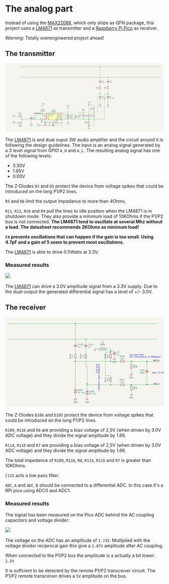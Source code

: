 # The analog part

Instead of using the [MAX22088](https://datasheets.maximintegrated.com/en/ds/MAX22088.pdf),
which only ships as QFN package, this project uses a [LM4871](https://www.ti.com/lit/ds/symlink/lm4871.pdf)
as transmitter and a [Raspberry Pi Pico](https://www.raspberrypi.com/products/raspberry-pi-pico/)
as receiver.

*Warning:* Totally overengineered project ahead!

## The transmitter

![](transmitter_circuit.png)

The [LM4871](https://www.ti.com/lit/ds/symlink/lm4871.pdf) is and dual
ouput 3W audio amplifier and the circuit around it is following the
design guidelines.
The input is an analog signal generated by a 3 level signal from GPIO
`A_H` and `A_L`. The resulting analog signal has
one of the following levels:
- 3.30V
- 1.65V
- 0.00V

The Z-Diodes `D3` and `D5` protect the device from voltage spikes that
could be introduced on the long P1/P2 lines.

`R5` and `R6` limit the output impedance to more than 4Ohms.

`R11`, `R12`, `R10` and `R9` pull the lines to idle position when the LM4871 is in
shutdown mode. They also provide a minimum load of 10KOhms if the P1/P2 bus is
not connected. **The LM4871 tend to oscillate at several Mhz without a load.
The datasheet recommends 2KOhms as minimum load!**

**`C4` prevents oscillations that can happen if the gain is too small.
Using 4.7pF and a gain of 5 seem to prevent most oscillations.**

The [LM4871](https://www.ti.com/lit/ds/symlink/lm4871.pdf) is able to
drive 0.5Watts at 3.3V.

### Measured results

![](transmitter_scope.png)

The [LM4871](https://www.ti.com/lit/ds/symlink/lm4871.pdf) can drive a 3.0V
amplitude signal from a 3.3V supply. Due to the dual-output the generated
differential signal has a level of +/- 3.0V.

## The receiver

![](receiver_circuit.png)

The Z-Diodes `D106` and `D105` protect the device from voltage spikes that
could be introduced on the long P1/P2 lines.

`R109`, `R116` and `R8` are providing a bias voltage of 2,5V (when driven by 3.0V ADC voltage)
and they divide the signal amplitude by 1.66.

`R114`, `R110` and `R7` are providing a bias voltage of 2,5V (when driven by 3.0V ADC voltage)
and they divide the signal amplitude by 1.66.

The total impedance of `R109`, `R116`, `R8`, `R114`, `R110` and `R7` is greater than 10KOhms.

`C115` acts a low pass filter.

`ADC_A` and `ADC_B` should be connected to a differential ADC. In this case it's
a RPi pico using ADC0 and ADC1.


### Measured results

The signal has been measured on the Pico ADC behind the AC coupling capacitors and voltage
divider:

![](receiver_scope.png)

The voltage on the ADC has an amplitude of `1.73V`. Mutliplied with the voltage
dividor reciprocal gain this give a `2.87V` amplitude after AC coupling.

When connected to the P1/P2 bus the amplitude is a actually a bit lower: `2.5V`

It is suffcient to be detected by the remote P1/P2 transceiver circuit.
The P1/P2 remote transceiver drives a `5V` amplitude on the bus.